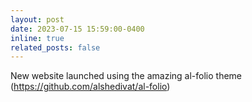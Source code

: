 ```yaml
---
layout: post
date: 2023-07-15 15:59:00-0400
inline: true
related_posts: false
---
```


New website launched using the amazing al-folio theme (https://github.com/alshedivat/al-folio) 
